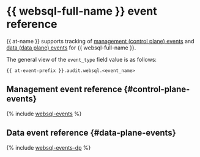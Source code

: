 # {{ websql-full-name }} event reference

{{ at-name }} supports tracking of [management (control plane) events](../audit-trails/concepts/format.md) and [data (data plane) events](../audit-trails/concepts/format-data-plane.md) for {{ websql-full-name }}.

The general view of the `event_type` field value is as follows:

```text
{{ at-event-prefix }}.audit.websql.<event_name>
```

## Management event reference {#control-plane-events}

{% include [websql-events](../_includes/audit-trails/events/websql-events.md) %}

## Data event reference {#data-plane-events}

{% include [websql-events-dp](../_includes/audit-trails/events/websql-events-dp.md) %}